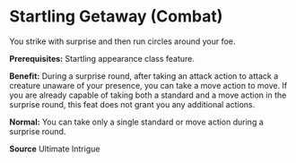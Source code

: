 ﻿---
cssclass: [feats]

---
# Startling Getaway (Combat)

You strike with surprise and then run circles around your foe.

**Prerequisites:** Startling appearance class feature.

**Benefit:** During a surprise round, after taking an attack action to attack a creature unaware of your presence, you can take a move action to move. If you are already capable of taking both a standard and a move action in the surprise round, this feat does not grant you any additional actions.

**Normal:** You can take only a single standard or move action during a surprise round.

**Source** Ultimate Intrigue